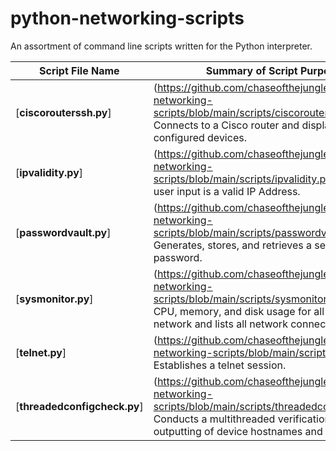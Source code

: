 # python-networking-scripts

An assortment of command line scripts written for the Python interpreter.  
  
| Script File Name | Summary of Script Purpose |  
| ---------- | ---------- |  
| [**ciscorouterssh.py**] | (https://github.com/chaseofthejungle/python-networking-scripts/blob/main/scripts/ciscorouterssh.py) Connects to a Cisco router and displays its configured devices.  
| [**ipvalidity.py**] | (https://github.com/chaseofthejungle/python-networking-scripts/blob/main/scripts/ipvalidity.py) Evaluates if user input is a valid IP Address.  
| [**passwordvault.py**] | (https://github.com/chaseofthejungle/python-networking-scripts/blob/main/scripts/passwordvault.py) Generates, stores, and retrieves a securely hashed password.  
| [**sysmonitor.py**] | (https://github.com/chaseofthejungle/python-networking-scripts/blob/main/scripts/sysmonitor.py) Monitors CPU, memory, and disk usage for all devices on a network and lists all network connections.  
| [**telnet.py**] | (https://github.com/chaseofthejungle/python-networking-scripts/blob/main/scripts/telnet.py) Establishes a telnet session.  
| [**threadedconfigcheck.py**] | (https://github.com/chaseofthejungle/python-networking-scripts/blob/main/scripts/threadedconfigcheck.py) Conducts a multithreaded verification and outputting of device hostnames and IP addresses.
